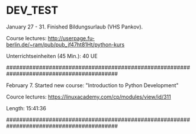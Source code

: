 # DEV_TEST

January 27 - 31.
Finished Bildungsurlaub (VHS Pankov).

Course lectures: http://userpage.fu-berlin.de/~ram/pub/pub_jf47ht81Ht/python-kurs

Unterrichtseinheiten (45 Min.): 40 UE

##########################################################################################

February 7.
Started new course:
"Introduction to Python Development"

Cource lectures: https://linuxacademy.com/cp/modules/view/id/311

Length: 15:41:36

##########################################################################################
